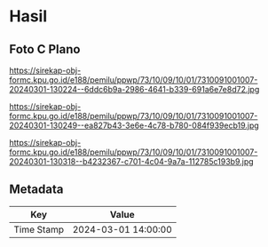 # Hasil

## Foto C Plano

https://sirekap-obj-formc.kpu.go.id/e188/pemilu/ppwp/73/10/09/10/01/7310091001007-20240301-130224--6ddc6b9a-2986-4641-b339-691a6e7e8d72.jpg

https://sirekap-obj-formc.kpu.go.id/e188/pemilu/ppwp/73/10/09/10/01/7310091001007-20240301-130249--ea827b43-3e6e-4c78-b780-084f939ecb19.jpg

https://sirekap-obj-formc.kpu.go.id/e188/pemilu/ppwp/73/10/09/10/01/7310091001007-20240301-130318--b4232367-c701-4c04-9a7a-112785c193b9.jpg


## Metadata

| Key        | Value               |
| ---------- | ------------------- |
| Time Stamp | 2024-03-01 14:00:00 |



